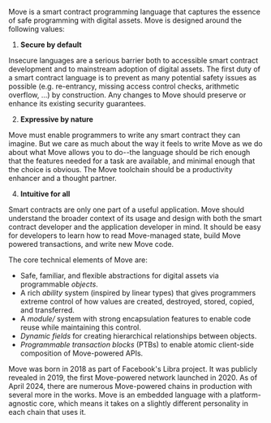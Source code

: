 Move is a smart contract programming language that captures the essence of safe programming with digital assets. Move is designed around the following values:

1. **Secure by default**
   
Insecure languages are a serious barrier both to accessible smart contract development and to mainstream adoption of digital assets. The first duty of a smart contract language is to prevent as many potential safety issues as possible (e.g. re-entrancy, missing access control checks, arithmetic overflow, ...) by construction. Any changes to Move should preserve or enhance its existing security guarantees.

2. **Expressive by nature**
   
Move must enable programmers to write any smart contract they can imagine. But we care as much about the way it feels to write Move as we do about what Move allows you to do--the language should be rich enough that the features needed for a task are available, and minimal enough that the choice is obvious. The Move toolchain should be a productivity enhancer and a thought partner.

4. **Intuitive for all**
   
Smart contracts are only one part of a useful application. Move should understand the broader context of its usage and design with both the smart contract developer and the application developer in mind. It should be easy for developers to learn how to read Move-managed state, build Move powered transactions, and write new Move code.

The core technical elements of Move are:

- Safe, familiar, and flexible abstractions for digital assets via programmable *objects*.
- A rich *ability* system (inspired by linear types) that gives programmers extreme control of how values are created, destroyed, stored, copied, and transferred.
- A *module/* system with strong encapsulation features to enable code reuse while maintaining this control.
- *Dynamic fields* for creating hierarchical relationships between objects.
- *Programmable transaction blocks* (PTBs) to enable atomic client-side composition of Move-powered APIs.

Move was born in 2018 as part of Facebook's Libra project. It was publicly revealed in 2019, the first Move-powered network launched in 2020. As of April 2024, there are numerous Move-powered chains in production with several more in the works. Move is an embedded language with a platform-agnostic core, which means it takes on a slightly different personality in each chain that uses it.
